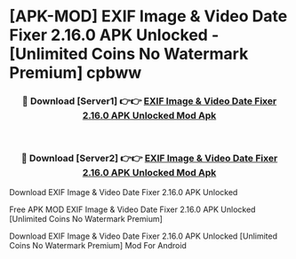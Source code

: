 # [APK-MOD] EXIF Image & Video Date Fixer 2.16.0 APK Unlocked - [Unlimited Coins No Watermark Premium] cpbww



<div align="center">
<h3>🔴 Download [Server1] 👉👉 <a href="https://momento.my/?title=EXIF_Image_&_Video_Date_Fixer_2.16.0_APK_Unlocked">EXIF Image & Video Date Fixer 2.16.0 APK Unlocked Mod Apk</a></h3><br>

<h3>🔴 Download [Server2] 👉👉 <a href="https://momento.my/?title=EXIF_Image_&_Video_Date_Fixer_2.16.0_APK_Unlocked">EXIF Image & Video Date Fixer 2.16.0 APK Unlocked Mod Apk</a></h3>
</div>



Download EXIF Image & Video Date Fixer 2.16.0 APK Unlocked 

Free APK MOD EXIF Image & Video Date Fixer 2.16.0 APK Unlocked [Unlimited Coins No Watermark Premium]

Download EXIF Image & Video Date Fixer 2.16.0 APK Unlocked [Unlimited Coins No Watermark Premium] Mod For Android
